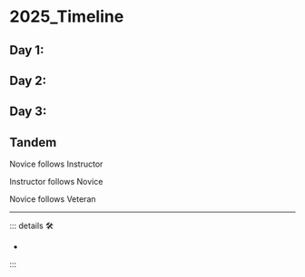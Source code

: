 # 2025_Timeline

## Day 1:

## Day 2:

## Day 3:

## Tandem

Novice follows Instructor

Instructor follows Novice

Novice follows Veteran

---

<!-- =================================================== -->
<!-- =================================================== -->
<!-- =================================================== -->
<!-- =================================================== -->
<!-- =================================================== -->
::: details 🛠

-

:::

